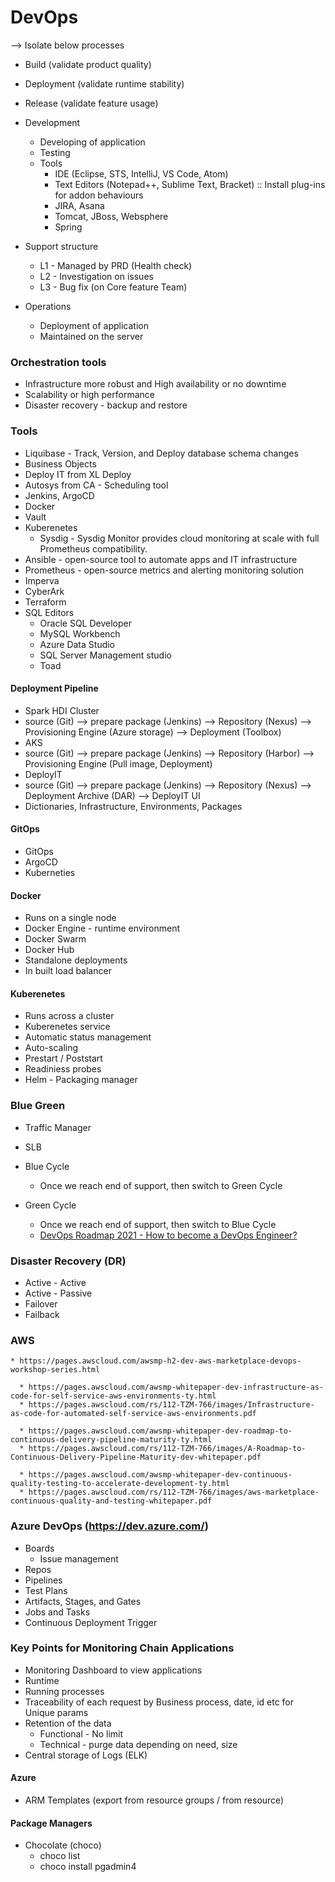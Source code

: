 # DevOps

 --> Isolate below processes
 - Build (validate product quality)
 - Deployment (validate runtime stability)
 - Release (validate feature usage)

 - Development
   - Developing of application
   - Testing
   - Tools
     - IDE (Eclipse, STS, IntelliJ, VS Code, Atom)
     - Text Editors (Notepad++, Sublime Text, Bracket) :: Install plug-ins for addon behaviours
     - JIRA, Asana
     - Tomcat, JBoss, Websphere
     - Spring 

- Support structure
  - L1 - Managed by PRD (Health check)
  - L2 - Investigation on issues
  - L3 - Bug fix (on Core feature Team)

 - Operations
   - Deployment of application
   - Maintained on the server

### Orchestration tools
 - Infrastructure more robust and High availability or no downtime
 - Scalability or high performance
 - Disaster recovery - backup and restore

### Tools
 - Liquibase - Track, Version, and Deploy database schema changes
 - Business Objects
 - Deploy IT from XL Deploy
 - Autosys from CA - Scheduling tool
 - Jenkins, ArgoCD
 - Docker
 - Vault
 - Kuberenetes
    - Sysdig - Sysdig Monitor provides cloud monitoring at scale with full Prometheus compatibility.
 - Ansible - open-source tool to automate apps and IT infrastructure
 - Prometheus - open-source metrics and alerting monitoring solution
 - Imperva
 - CyberArk
 - Terraform
 - SQL Editors
   - Oracle SQL Developer
   - MySQL Workbench
   - Azure Data Studio
   - SQL Server Management studio 
   - Toad

#### Deployment Pipeline
 - Spark HDI Cluster
  - source (Git) --> prepare package (Jenkins) --> Repository (Nexus) --> Provisioning Engine (Azure storage) --> Deployment (Toolbox)
 - AKS
  - source (Git) --> prepare package (Jenkins) --> Repository (Harbor) --> Provisioning Engine (Pull image, Deployment)
 - DeployIT
  - source (Git) --> prepare package (Jenkins) --> Repository (Nexus) --> Deployment Archive (DAR) --> DeployIT UI
  - Dictionaries, Infrastructure, Environments, Packages

#### GitOps
  - GitOps
  - ArgoCD
  - Kuberneties

#### Docker
 - Runs on a single node
 - Docker Engine - runtime environment
 - Docker Swarm
 - Docker Hub
 - Standalone deployments
 - In built load balancer

#### Kuberenetes
 - Runs across a cluster
 - Kuberenetes service
 - Automatic status management
 - Auto-scaling
 - Prestart / Poststart 
 - Readiniess probes
 - Helm - Packaging manager

### Blue Green
 - Traffic Manager
 - SLB 
 - Blue Cycle
   - Once we reach end of support, then switch to Green Cycle
 - Green Cycle
   - Once we reach end of support, then switch to Blue Cycle


    * [DevOps Roadmap 2021 - How to become a DevOps Engineer?](https://www.youtube.com/watch?v=9pZ2xmsSDdo&list=RDCMUCdngmbVKX1Tgre699-XLlUA&index=5)


### Disaster Recovery (DR)
 - Active - Active
 - Active - Passive
 - Failover
 - Failback

### AWS

    * https://pages.awscloud.com/awsmp-h2-dev-aws-marketplace-devops-workshop-series.html

      * https://pages.awscloud.com/awsmp-whitepaper-dev-infrastructure-as-code-for-self-service-aws-environments-ty.html
      * https://pages.awscloud.com/rs/112-TZM-766/images/Infrastructure-as-code-for-automated-self-service-aws-environments.pdf

      * https://pages.awscloud.com/awsmp-whitepaper-dev-roadmap-to-continuous-delivery-pipeline-maturity-ty.html
      * https://pages.awscloud.com/rs/112-TZM-766/images/A-Roadmap-to-Continuous-Delivery-Pipeline-Maturity-dev-whitepaper.pdf

      * https://pages.awscloud.com/awsmp-whitepaper-dev-continuous-quality-testing-to-accelerate-development-ty.html
      * https://pages.awscloud.com/rs/112-TZM-766/images/aws-marketplace-continuous-quality-and-testing-whitepaper.pdf

### Azure DevOps (https://dev.azure.com/)
 - Boards
   - Issue management
 - Repos
 - Pipelines
 - Test Plans
 - Artifacts, Stages, and Gates
 - Jobs and Tasks
 - Continuous Deployment Trigger

### Key Points for Monitoring Chain Applications
 - Monitoring Dashboard to view applications
 - Runtime
 - Running processes
 - Traceability of each request by Business process, date, id etc for Unique params
 - Retention of the data
   - Functional - No limit
   - Technical - purge data depending on need, size
 - Central storage of Logs (ELK)
 
#### Azure
  - ARM Templates (export from resource groups / from resource)

#### Package Managers
  - Chocolate (choco)
    - choco list
    - choco install pgadmin4

